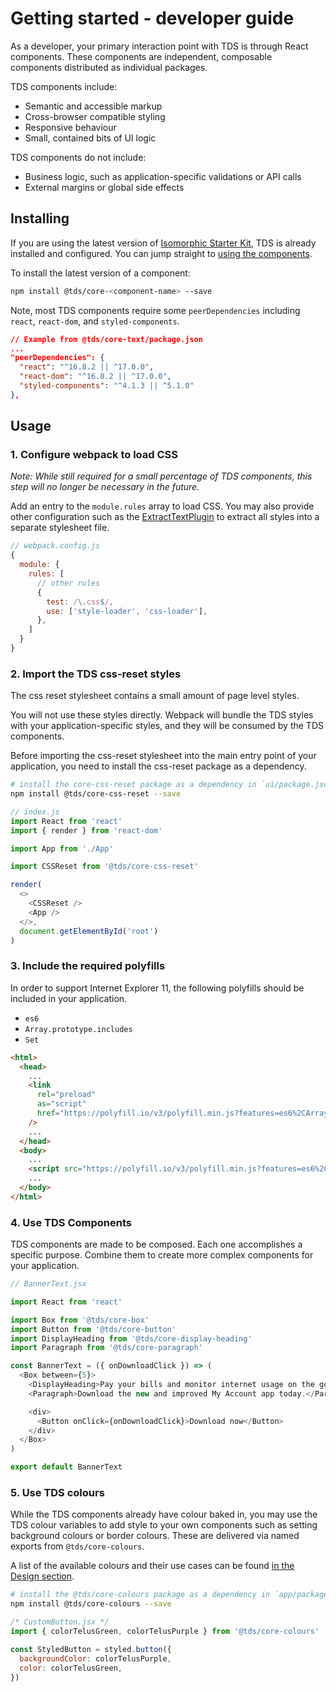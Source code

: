 # Getting started - developer guide

As a developer, your primary interaction point with TDS is through React components. These components are independent, composable components distributed as individual packages.

TDS components include:

- Semantic and accessible markup
- Cross-browser compatible styling
- Responsive behaviour
- Small, contained bits of UI logic

TDS components do not include:

- Business logic, such as application-specific validations or API calls
- External margins or global side effects

## Installing

If you are using the latest version of [Isomorphic Starter Kit](https://github.com/telusdigital/telus-isomorphic-starter-kit), TDS is already installed and configured. You can jump straight to [using the components](#3-use-tds-components).

To install the latest version of a component:

```sh
npm install @tds/core-<component-name> --save
```

Note, most TDS components require some `peerDependencies` including `react`, `react-dom`, and `styled-components`.

```json
// Example from @tds/core-text/package.json
...
"peerDependencies": {
  "react": "^16.8.2 || ^17.0.0",
  "react-dom": "^16.8.2 || ^17.0.0",
  "styled-components": "^4.1.3 || ^5.1.0"
},
```

## Usage

### 1. Configure webpack to load CSS

_Note: While still required for a small percentage of TDS components, this step will no longer be necessary in the future._

Add an entry to the `module.rules` array to load CSS. You may also provide other configuration such as the [ExtractTextPlugin](https://github.com/webpack-contrib/extract-text-webpack-plugin) to extract all styles into a separate stylesheet file.

```js
// webpack.config.js
{
  module: {
    rules: [
      // other rules
      {
        test: /\.css$/,
        use: ['style-loader', 'css-loader'],
      },
    ]
  }
}
```

### 2. Import the TDS css-reset styles

The css reset stylesheet contains a small amount of page level styles.

You will not use these styles directly. Webpack will bundle the TDS styles with your application-specific styles, and they will be consumed by the TDS components.

Before importing the css-reset stylesheet into the main entry point of your application, you need to install the css-reset package as a dependency.

```sh
# install the core-css-reset package as a dependency in `ui/package.json`
npm install @tds/core-css-reset --save
```

```js
// index.js
import React from 'react'
import { render } from 'react-dom'

import App from './App'

import CSSReset from '@tds/core-css-reset'

render(
  <>
    <CSSReset />
    <App />
  </>,
  document.getElementById('root')
)
```

### 3. Include the required polyfills

In order to support Internet Explorer 11, the following polyfills should be included in your application.

- `es6`
- `Array.prototype.includes`
- `Set`

```html
<html>
  <head>
    ...
    <link
      rel="preload"
      as="script"
      href="https://polyfill.io/v3/polyfill.min.js?features=es6%2CArray.prototype.includes%2CSet"
    />
    ...
  </head>
  <body>
    ...
    <script src="https://polyfill.io/v3/polyfill.min.js?features=es6%2CArray.prototype.includes%2CSet"></script>
    ...
  </body>
</html>
```

### 4. Use TDS Components

TDS components are made to be composed. Each one accomplishes a specific purpose. Combine them to create more complex components for your application.

```js
// BannerText.jsx

import React from 'react'

import Box from '@tds/core-box'
import Button from '@tds/core-button'
import DisplayHeading from '@tds/core-display-heading'
import Paragraph from '@tds/core-paragraph'

const BannerText = ({ onDownloadClick }) => (
  <Box between={5}>
    <DisplayHeading>Pay your bills and monitor internet usage on the go</DisplayHeading>
    <Paragraph>Download the new and improved My Account app today.</Paragraph>

    <div>
      <Button onClick={onDownloadClick}>Download now</Button>
    </div>
  </Box>
)

export default BannerText
```

### 5. Use TDS colours

While the TDS components already have colour baked in, you may use the TDS colour variables to add style to your own components such as setting background colours or border colours. These are delivered via named exports from `@tds/core-colours`.

A list of the available colours and their use cases can be found [in the Design section](../design/colour.md).

```sh
# install the @tds/core-colours package as a dependency in `app/package.json`
npm install @tds/core-colours --save
```

```jsx
/* CustomButton.jsx */
import { colorTelusGreen, colorTelusPurple } from '@tds/core-colours'

const StyledButton = styled.button({
  backgroundColor: colorTelusPurple,
  color: colorTelusGreen,
})
```
